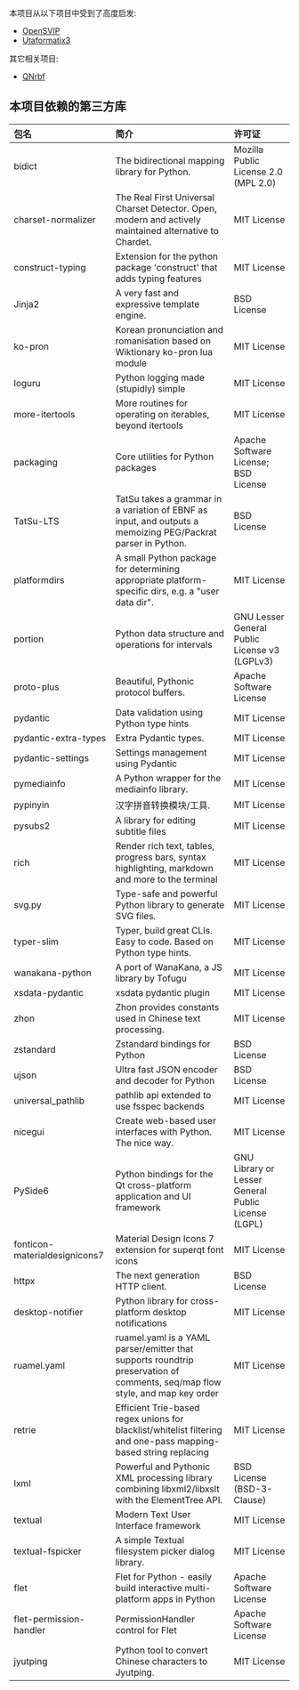 本项目从以下项目中受到了高度启发:

- [OpenSVIP](https://github.com/yqzhishen/opensvip)
- [Utaformatix3](https://github.com/sdercolin/utaformatix3)

其它相关项目:

- [QNrbf](https://github.com/SineStriker/QNrbf)

## 本项目依赖的第三方库

| 包名                          | 简介                                                                                                                         | 许可证                                              |
| :---------------------------- | :--------------------------------------------------------------------------------------------------------------------------- | :-------------------------------------------------- |
| bidict                        | The bidirectional mapping library for Python.                                                                                | Mozilla Public License 2.0 (MPL 2.0)                |
| charset-normalizer            | The Real First Universal Charset Detector. Open, modern and actively maintained alternative to Chardet.                      | MIT License                                         |
| construct-typing              | Extension for the python package 'construct' that adds typing features                                                       | MIT License                                         |
| Jinja2                        | A very fast and expressive template engine.                                                                                  | BSD License                                         |
| ko-pron                       | Korean pronunciation and romanisation based on Wiktionary ko-pron lua module                                                 | MIT License                                         |
| loguru                        | Python logging made (stupidly) simple                                                                                        | MIT License                                         |
| more-itertools                | More routines for operating on iterables, beyond itertools                                                                   | MIT License                                         |
| packaging                     | Core utilities for Python packages                                                                                           | Apache Software License; BSD License                |
| TatSu-LTS                     | TatSu takes a grammar in a variation of EBNF as input, and outputs a memoizing PEG/Packrat parser in Python.                 | BSD License                                         |
| platformdirs                  | A small Python package for determining appropriate platform-specific dirs, e.g. a "user data dir".                           | MIT License                                         |
| portion                       | Python data structure and operations for intervals                                                                           | GNU Lesser General Public License v3 (LGPLv3)       |
| proto-plus                    | Beautiful, Pythonic protocol buffers.                                                                                        | Apache Software License                             |
| pydantic                      | Data validation using Python type hints                                                                                      | MIT License                                         |
| pydantic-extra-types          | Extra Pydantic types.                                                                                                        | MIT License                                         |
| pydantic-settings             | Settings management using Pydantic                                                                                           | MIT License                                         |
| pymediainfo                   | A Python wrapper for the mediainfo library.                                                                                  | MIT License                                         |
| pypinyin                      | 汉字拼音转换模块/工具.                                                                                                       | MIT License                                         |
| pysubs2                       | A library for editing subtitle files                                                                                         | MIT License                                         |
| rich                          | Render rich text, tables, progress bars, syntax highlighting, markdown and more to the terminal                              | MIT License                                         |
| svg.py                        | Type-safe and powerful Python library to generate SVG files.                                                                 | MIT License                                         |
| typer-slim                    | Typer, build great CLIs. Easy to code. Based on Python type hints.                                                           | MIT License                                         |
| wanakana-python               | A port of WanaKana, a JS library by Tofugu                                                                                   | MIT License                                         |
| xsdata-pydantic               | xsdata pydantic plugin                                                                                                       | MIT License                                         |
| zhon                          | Zhon provides constants used in Chinese text processing.                                                                     | MIT License                                         |
| zstandard                     | Zstandard bindings for Python                                                                                                | BSD License                                         |
| ujson                         | Ultra fast JSON encoder and decoder for Python                                                                               | BSD License                                         |
| universal_pathlib             | pathlib api extended to use fsspec backends                                                                                  | MIT License                                         |
| nicegui                       | Create web-based user interfaces with Python. The nice way.                                                                  | MIT License                                         |
| PySide6                       | Python bindings for the Qt cross-platform application and UI framework                                                       | GNU Library or Lesser General Public License (LGPL) |
| fonticon-materialdesignicons7 | Material Design Icons 7 extension for superqt font icons                                                                     | MIT License                                         |
| httpx                         | The next generation HTTP client.                                                                                             | BSD License                                         |
| desktop-notifier              | Python library for cross-platform desktop notifications                                                                      | MIT License                                         |
| ruamel.yaml                   | ruamel.yaml is a YAML parser/emitter that supports roundtrip preservation of comments, seq/map flow style, and map key order | MIT License                                         |
| retrie                        | Efficient Trie-based regex unions for blacklist/whitelist filtering and one-pass mapping-based string replacing              | MIT License                                         |
| lxml                          | Powerful and Pythonic XML processing library combining libxml2/libxslt with the ElementTree API.                             | BSD License (BSD-3-Clause)                          |
| textual                       | Modern Text User Interface framework                                                                                         | MIT License                                         |
| textual-fspicker              | A simple Textual filesystem picker dialog library.                                                                           | MIT License                                         |
| flet                          | Flet for Python - easily build interactive multi-platform apps in Python                                                     | Apache Software License                             |
| flet-permission-handler       | PermissionHandler control for Flet                                                                                           | Apache Software License                             |
| jyutping                      | Python tool to convert Chinese characters to Jyutping.                                                                       | MIT License                                         |
